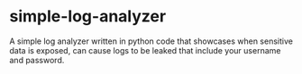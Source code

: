# simple-log-analyzer
A simple log analyzer written in python code that showcases when sensitive data is exposed, can cause logs to be leaked that include your username and password.

